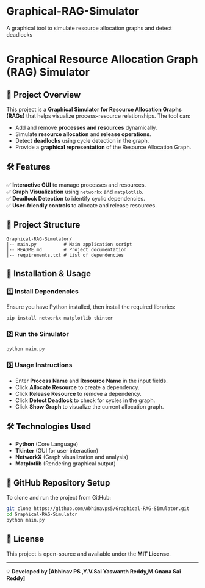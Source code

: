 # Graphical-RAG-Simulator
A graphical tool to simulate resource allocation graphs and detect deadlocks
# Graphical Resource Allocation Graph (RAG) Simulator

## 📌 Project Overview
This project is a **Graphical Simulator for Resource Allocation Graphs (RAGs)** that helps visualize process-resource relationships. The tool can:
- Add and remove **processes and resources** dynamically.
- Simulate **resource allocation** and **release operations**.
- Detect **deadlocks** using cycle detection in the graph.
- Provide a **graphical representation** of the Resource Allocation Graph.

## 🛠 Features
✅ **Interactive GUI** to manage processes and resources.  
✅ **Graph Visualization** using `networkx` and `matplotlib`.  
✅ **Deadlock Detection** to identify cyclic dependencies.  
✅ **User-friendly controls** to allocate and release resources.  

## 📂 Project Structure
```
Graphical-RAG-Simulator/
│-- main.py          # Main application script
│-- README.md        # Project documentation
│-- requirements.txt # List of dependencies 
```

## 🚀 Installation & Usage
### 1️⃣ Install Dependencies
Ensure you have Python installed, then install the required libraries:
```bash
pip install networkx matplotlib tkinter
```

### 2️⃣ Run the Simulator
```bash
python main.py
```

### 3️⃣ Usage Instructions
- Enter **Process Name** and **Resource Name** in the input fields.
- Click **Allocate Resource** to create a dependency.
- Click **Release Resource** to remove a dependency.
- Click **Detect Deadlock** to check for cycles in the graph.
- Click **Show Graph** to visualize the current allocation graph.



## 🛠 Technologies Used
- **Python** (Core Language)
- **Tkinter** (GUI for user interaction)
- **NetworkX** (Graph visualization and analysis)
- **Matplotlib** (Rendering graphical output)

## 📌 GitHub Repository Setup
To clone and run the project from GitHub:
```bash
git clone https://github.com/Abhinavps5/Graphical-RAG-Simulator.git
cd Graphical-RAG-Simulator
python main.py
```

## 📜 License
This project is open-source and available under the **MIT License**.

---
💡 **Developed  by [Abhinav PS ,Y.V.Sai Yaswanth Reddy,M.Gnana Sai Reddy]**
